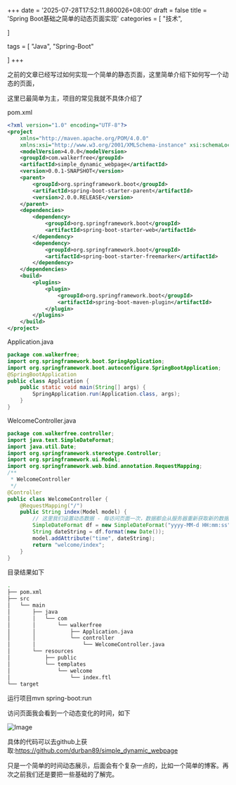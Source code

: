+++
date = '2025-07-28T17:52:11.860026+08:00'
draft = false
title = 'Spring Boot基础之简单的动态页面实现'
categories = [
    "技术",

]

tags = [
    "Java",
    "Spring-Boot"

]
+++

之前的文章已经写过如何实现一个简单的静态页面，这里简单介绍下如何写一个动态的页面，

这里已最简单为主，项目的常见我就不具体介绍了

pom.xml

```xml
<?xml version="1.0" encoding="UTF-8"?>
<project 
    xmlns="http://maven.apache.org/POM/4.0.0" 
    xmlns:xsi="http://www.w3.org/2001/XMLSchema-instance" xsi:schemaLocation="http://maven.apache.org/POM/4.0.0 http://maven.apache.org/xsd/maven-4.0.0.xsd">
    <modelVersion>4.0.0</modelVersion>
    <groupId>com.walkerfree</groupId>
    <artifactId>simple_dynamic_webpage</artifactId>
    <version>0.0.1-SNAPSHOT</version>
    <parent>
        <groupId>org.springframework.boot</groupId>
        <artifactId>spring-boot-starter-parent</artifactId>
        <version>2.0.0.RELEASE</version>
    </parent>
    <dependencies>
        <dependency>
            <groupId>org.springframework.boot</groupId>
            <artifactId>spring-boot-starter-web</artifactId>
        </dependency>
        <dependency>
            <groupId>org.springframework.boot</groupId>
            <artifactId>spring-boot-starter-freemarker</artifactId>
        </dependency>
    </dependencies>
    <build>
        <plugins>
            <plugin>
                <groupId>org.springframework.boot</groupId>
                <artifactId>spring-boot-maven-plugin</artifactId>
            </plugin>
        </plugins>
    </build>
</project>
```

Application.java

```java
package com.walkerfree;
import org.springframework.boot.SpringApplication;
import org.springframework.boot.autoconfigure.SpringBootApplication;
@SpringBootApplication
public class Application {
    public static void main(String[] args) {
        SpringApplication.run(Application.class, args);
    }
}
```

WelcomeController.java

```java
package com.walkerfree.controller;
import java.text.SimpleDateFormat;
import java.util.Date;
import org.springframework.stereotype.Controller;
import org.springframework.ui.Model;
import org.springframework.web.bind.annotation.RequestMapping;
/**
 * WelcomeController
 */
@Controller
public class WelcomeController {
    @RequestMapping("/")
    public String index(Model model) {
        // 这里我们设置动态数据 - 每访问页面一次，数据都会从服务器重新获取新的数据
        SimpleDateFormat df = new SimpleDateFormat("yyyy-MM-d HH:mm:ss");
        String dateString = df.format(new Date());
        model.addAttribute("time", dateString);
        return "welcome/index";
    }
}
```

目录结果如下

```bash
.
├── pom.xml
├── src
│   └── main
│       ├── java
│       │   └── com
│       │       └── walkerfree
│       │           ├── Application.java
│       │           └── controller
│       │               └── WelcomeController.java
│       └── resources
│           ├── public
│           └── templates
│               └── welcome
│                   └── index.ftl
└── target
```

运行项目mvn spring-boot:run

访问页面我会看到一个动态变化的时间，如下

![Image](https://cdn.xiaorongmao.com/up/128-1.png)

具体的代码可以去github上获取:<https://github.com/durban89/simple_dynamic_webpage>

只是一个简单的时间动态展示，后面会有个复杂一点的，比如一个简单的博客。再次之前我们还是要把一些基础的了解完。
